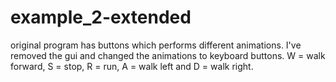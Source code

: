 # example_2-extended
original program has buttons which performs different animations. I've removed the gui and changed the animations to keyboard buttons.
W = walk forward, S = stop, R = run, A = walk left and D = walk right.

